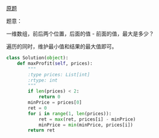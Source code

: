 [原题](https://leetcode.com/problems/best-time-to-buy-and-sell-stock/)

题意：

一维数组，前后两个位置，后面的值 - 前面的值，最大是多少？

遍历的同时，维护最小值和结果的最大值即可。

```Python
class Solution(object):
    def maxProfit(self, prices):
        """
        :type prices: List[int]
        :rtype: int
        """
        if len(prices) < 2:
            return 0
        minPrice = prices[0]
        ret = 0
        for i in range(1, len(prices)):
            ret = max(ret, prices[i] - minPrice)
            minPrice = min(minPrice, prices[i])
        return ret
        
        
```

